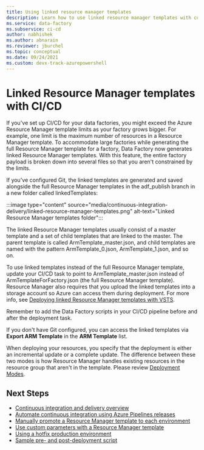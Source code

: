 ```yaml
---
title: Using linked resource manager templates
description: Learn how to use linked resource manager templates with continuous integration and delivery in Azure Data Factory pipelines.
ms.service: data-factory
ms.subservice: ci-cd
author: nabhishek
ms.author: abnarain
ms.reviewer: jburchel
ms.topic: conceptual
ms.date: 09/24/2021 
ms.custom: devx-track-azurepowershell
---
```


# Linked Resource Manager templates with CI/CD

If you've set up CI/CD for your data factories, you might exceed the Azure Resource Manager template limits as your factory grows bigger. For example, one limit is the maximum number of resources in a Resource Manager template. To accommodate large factories while generating the full Resource Manager template for a factory, Data Factory now generates linked Resource Manager templates. With this feature, the entire factory payload is broken down into several files so that you aren't constrained by the limits.

If you've configured Git, the linked templates are generated and saved alongside the full Resource Manager templates in the adf_publish branch in a new folder called linkedTemplates:

:::image type="content" source="media/continuous-integration-delivery/linked-resource-manager-templates.png" alt-text="Linked Resource Manager templates folder":::

The linked Resource Manager templates usually consist of a master template and a set of child templates that are linked to the master. The parent template is called ArmTemplate_master.json, and child templates are named with the pattern ArmTemplate_0.json, ArmTemplate_1.json, and so on. 

To use linked templates instead of the full Resource Manager template, update your CI/CD task to point to ArmTemplate_master.json instead of ArmTemplateForFactory.json (the full Resource Manager template). Resource Manager also requires that you upload the linked templates into a storage account so Azure can access them during deployment. For more info, see [Deploying linked Resource Manager templates with VSTS](/archive/blogs/najib/deploying-linked-arm-templates-with-vsts).

Remember to add the Data Factory scripts in your CI/CD pipeline before and after the deployment task.

If you don't have Git configured, you can access the linked templates via **Export ARM Template** in the **ARM Template** list.

When deploying your resources, you specify that the deployment is either an incremental update or a complete update. The difference between these two modes is how Resource Manager handles existing resources in the resource group that aren't in the template. Please review [Deployment Modes](../azure-resource-manager/templates/deployment-modes.md).

## Next Steps

- [Continuous integration and delivery overview](continuous-integration-delivery.md)
- [Automate continuous integration using Azure Pipelines releases](continuous-integration-delivery-automate-azure-pipelines.md)
- [Manually promote a Resource Manager template to each environment](continuous-integration-delivery-manual-promotion.md)
- [Use custom parameters with a Resource Manager template](continuous-integration-delivery-resource-manager-custom-parameters.md)
- [Using a hotfix production environment](continuous-integration-delivery-hotfix-environment.md)
- [Sample pre- and post-deployment script](continuous-integration-delivery-sample-script.md)